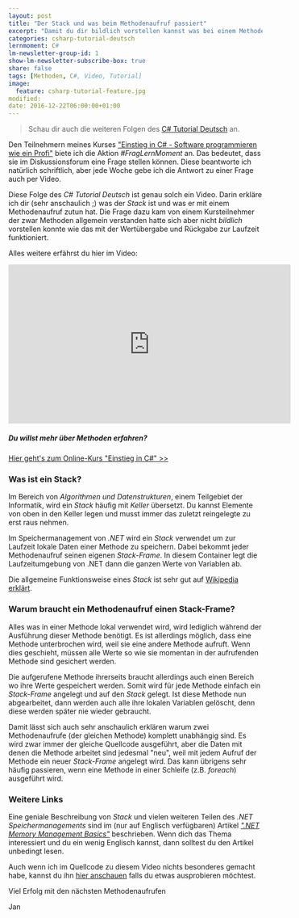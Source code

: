 ```yaml
---
layout: post
title: "Der Stack und was beim Methodenaufruf passiert"
excerpt: "Damit du dir bildlich vorstellen kannst was bei einem Methodenaufruf passiert erkläre ich dir den Stack (mit Lego-Steinen)!"
categories: csharp-tutorial-deutsch
lernmoment: C#
lm-newsletter-group-id: 1
show-lm-newsletter-subscribe-box: true
share: false
tags: [Methoden, C#, Video, Tutorial]
image:
  feature: csharp-tutorial-feature.jpg
modified:
date: 2016-12-22T06:00:00+01:00
---
```


> Schau dir auch die weiteren Folgen des [C# Tutorial Deutsch](/csharp-tutorial-deutsch/) an.

Den Teilnehmern meines Kurses ["Einstieg in C# - Software programmieren wie ein Profi"](/einstieg-sharp/) biete ich die Aktion *#FragLernMoment* an. Das bedeutet, dass sie im Diskussionsforum eine Frage stellen können. Diese beantworte ich natürlich schriftlich, aber jede Woche gebe ich die Antwort zu einer Frage auch per Video.

Diese Folge des *C# Tutorial Deutsch* ist genau solch ein Video. Darin erkläre ich dir (sehr anschaulich ;) was der *Stack* ist und was er mit einem Methodenaufruf zutun hat. Die Frage dazu kam von einem Kursteilnehmer der zwar Methoden allgemein verstanden hatte sich aber nicht *bildlich* vorstellen konnte wie das mit der Wertübergabe und Rückgabe zur Laufzeit funktioniert.

Alles weitere erfährst du hier im Video:

<iframe width="560" height="315" src="https://www.youtube-nocookie.com/embed/ma8wA5LmNXg" frameborder="0" allow="encrypted-media" allowfullscreen></iframe>

<div class="subscribe-notice">
<h5>Du willst mehr über Methoden erfahren?</h5>
<a markdown="0" href="https://www.udemy.com/course/einstieg-in-csharp-software-programmieren-wie-ein-profi/?couponCode=UCSK_N150_LM-ALL" class="notice-button">Hier geht's zum Online-Kurs "Einstieg in C#" >></a>
</div>

### Was ist ein Stack?

Im Bereich von *Algorithmen und Datenstrukturen*, einem Teilgebiet der Informatik, wird ein *Stack* häufig mit *Keller* übersetzt. Du kannst Elemente von oben in den Keller legen und musst immer das zuletzt reingelegte zu erst raus nehmen.

Im Speichermanagement von *.NET* wird ein *Stack* verwendet um zur Laufzeit lokale Daten einer Methode zu speichern. Dabei bekommt jeder Methodenaufruf seinen eigenen *Stack-Frame*. In diesem Container legt die Laufzeitumgebung von .NET dann die ganzen Werte von Variablen ab.

Die allgemeine Funktionsweise eines *Stack* ist sehr gut auf [Wikipedia erklärt](https://de.wikipedia.org/wiki/Stapelspeicher).

### Warum braucht ein Methodenaufruf einen Stack-Frame?

Alles was in einer Methode lokal verwendet wird, wird lediglich während der Ausführung dieser Methode benötigt. Es ist allerdings möglich, dass eine Methode unterbrochen wird, weil sie eine andere Methode aufruft. Wenn dies geschieht, müssen alle Werte so wie sie momentan in der aufrufenden Methode sind gesichert werden.

Die aufgerufene Methode ihrerseits braucht allerdings auch einen Bereich wo ihre Werte gespeichert werden. Somit wird für jede Methode einfach ein *Stack-Frame* angelegt und auf den *Stack* gelegt. Ist diese Methode nun abgearbeitet, dann werden auch alle ihre lokalen Variablen gelöscht, denn diese werden später nie wieder gebraucht.

Damit lässt sich auch sehr anschaulich erklären warum zwei Methodenaufrufe (der gleichen Methode) komplett unabhängig sind. Es wird zwar immer der gleiche Quellcode ausgeführt, aber die Daten mit denen die Methode arbeitet sind jedesmal "neu", weil mit jedem Aufruf der Methode ein neuer *Stack-Frame* angelegt wird. Das kann übrigens sehr häufig passieren, wenn eine Methode in einer Schleife (z.B. *foreach*) ausgeführt wird.

### Weitere Links

Eine geniale Beschreibung von *Stack* und vielen weiteren Teilen des *.NET Speichermanagements* sind im (nur auf Englisch verfügbaren) Artikel [*".NET Memory Management Basics"*](https://www.simple-talk.com/dotnet/net-framework/net-memory-management-basics/) beschrieben. Wenn dich das Thema interessiert und du ein wenig Englisch kannst, dann solltest du den Artikel unbedingt lesen.

Auch wenn ich im Quellcode zu diesem Video nichts besonderes gemacht habe, kannst du ihn [hier anschauen](https://gist.github.com/suchja/a08ffacdbdf23a9077a03b7510deeb15) falls du etwas ausprobieren möchtest.

Viel Erfolg mit den nächsten Methodenaufrufen

Jan
